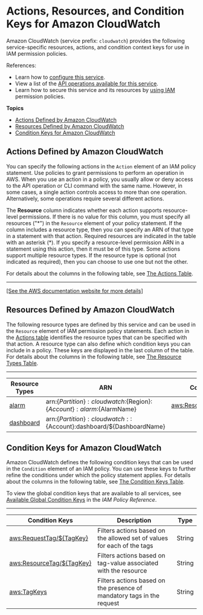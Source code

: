 # Actions, Resources, and Condition Keys for Amazon CloudWatch<a name="list_amazoncloudwatch"></a>

Amazon CloudWatch \(service prefix: `cloudwatch`\) provides the following service\-specific resources, actions, and condition context keys for use in IAM permission policies\.

References:
+ Learn how to [configure this service](https://docs.aws.amazon.com/AmazonCloudWatch/latest/monitoring/)\.
+ View a list of the [API operations available for this service](https://docs.aws.amazon.com/AmazonCloudWatch/latest/APIReference/)\.
+ Learn how to secure this service and its resources by [using IAM](https://docs.aws.amazon.com/AmazonCloudWatch/latest/monitoring/auth-and-access-control-cw.html) permission policies\.

**Topics**
+ [Actions Defined by Amazon CloudWatch](#amazoncloudwatch-actions-as-permissions)
+ [Resources Defined by Amazon CloudWatch](#amazoncloudwatch-resources-for-iam-policies)
+ [Condition Keys for Amazon CloudWatch](#amazoncloudwatch-policy-keys)

## Actions Defined by Amazon CloudWatch<a name="amazoncloudwatch-actions-as-permissions"></a>

You can specify the following actions in the `Action` element of an IAM policy statement\. Use policies to grant permissions to perform an operation in AWS\. When you use an action in a policy, you usually allow or deny access to the API operation or CLI command with the same name\. However, in some cases, a single action controls access to more than one operation\. Alternatively, some operations require several different actions\.

The **Resource** column indicates whether each action supports resource\-level permissions\. If there is no value for this column, you must specify all resources \("\*"\) in the `Resource` element of your policy statement\. If the column includes a resource type, then you can specify an ARN of that type in a statement with that action\. Required resources are indicated in the table with an asterisk \(\*\)\. If you specify a resource\-level permission ARN in a statement using this action, then it must be of this type\. Some actions support multiple resource types\. If the resource type is optional \(not indicated as required\), then you can choose to use one but not the other\.

For details about the columns in the following table, see [The Actions Table](reference_policies_actions-resources-contextkeys.md#actions_table)\.


****  
[\[See the AWS documentation website for more details\]](http://docs.aws.amazon.com/IAM/latest/UserGuide/list_amazoncloudwatch.html)

## Resources Defined by Amazon CloudWatch<a name="amazoncloudwatch-resources-for-iam-policies"></a>

The following resource types are defined by this service and can be used in the `Resource` element of IAM permission policy statements\. Each action in the [Actions table](#amazoncloudwatch-actions-as-permissions) identifies the resource types that can be specified with that action\. A resource type can also define which condition keys you can include in a policy\. These keys are displayed in the last column of the table\. For details about the columns in the following table, see [The Resource Types Table](reference_policies_actions-resources-contextkeys.md#resources_table)\.


****  

| Resource Types | ARN | Condition Keys | 
| --- | --- | --- | 
|   [ alarm ](https://docs.aws.amazon.com/AmazonCloudWatch/latest/monitoring/auth-and-access-control-cw.html)  |  arn:$\{Partition\}:cloudwatch:$\{Region\}:$\{Account\}:alarm:$\{AlarmName\}  |   [ aws:ResourceTag/$\{TagKey\} ](#amazoncloudwatch-aws_ResourceTag___TagKey_)   | 
|   [ dashboard ](https://docs.aws.amazon.com/AmazonCloudWatch/latest/monitoring/auth-and-access-control-cw.html)  |  arn:$\{Partition\}:cloudwatch::$\{Account\}:dashboard/$\{DashboardName\}  |  | 

## Condition Keys for Amazon CloudWatch<a name="amazoncloudwatch-policy-keys"></a>

Amazon CloudWatch defines the following condition keys that can be used in the `Condition` element of an IAM policy\. You can use these keys to further refine the conditions under which the policy statement applies\. For details about the columns in the following table, see [The Condition Keys Table](reference_policies_actions-resources-contextkeys.md#context_keys_table)\.

To view the global condition keys that are available to all services, see [Available Global Condition Keys](reference_policies_condition-keys.html#AvailableKeys) in the *IAM Policy Reference*\.


****  

| Condition Keys | Description | Type | 
| --- | --- | --- | 
|   [ aws:RequestTag/$\{TagKey\} ](https://docs.aws.amazon.com/IAM/latest/UserGuide/reference_policies_condition-keys.html#condition-keys-requesttag)  | Filters actions based on the allowed set of values for each of the tags | String | 
|   [ aws:ResourceTag/$\{TagKey\} ](https://docs.aws.amazon.com/IAM/latest/UserGuide/reference_policies_condition-keys.html#condition-keys-resourcetag)  | Filters actions based on tag\-value associated with the resource | String | 
|   [ aws:TagKeys ](https://docs.aws.amazon.com/IAM/latest/UserGuide/reference_policies_condition-keys.html#condition-keys-tagkeys)  | Filters actions based on the presence of mandatory tags in the request | String | 